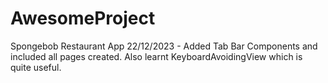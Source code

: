 # AwesomeProject
Spongebob Restaurant App
22/12/2023 - Added Tab Bar Components and included all pages created. Also learnt KeyboardAvoidingView which is quite useful. 
